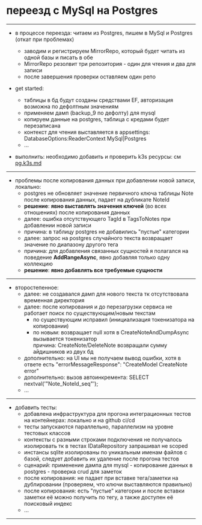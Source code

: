 # переезд с MySql на Postgres

---
* в процессе переезда: читаем из Postgres, пишем в MySql и Postgres (откат при проблемах)
  * заводим и регистрируем MirrorRepo, который будет читать из одной базы и писать в обе
  * MirrorRepo резолвит три репозитория - один для чтения и два для записи
  * после завершения проверки оставляем один репо 
  
* get started: 
  * таблицы в бд будут созданы средствами EF, авторизация возможна по дефолтным значениям 
  * применяем дамп (backup_9 по дефолту) для mysql 
  * копируем данные на postgres, таблица с кредами будет перезаписана 
  * контекст для чтения выставляется в appsettings: DatabaseOptions:ReaderContext MySql|Postgres 
  * ... 

* выполнить: необходимо добавить и проверить k3s ресурсы: см [pg.k3s.md](../../.common/.private/pg.k3s.md)

---
* проблемы после копирования данных при добавлении новой записи, локально:
  * postgres не обновляет значение первичного ключа таблицы Note после копирования данных, падает на дубликате NoteId   
  * **решение**: **явно выставлять значения ключей** (во всех отношениях) после копирования данных  
  * далее: ошибка отсутствующего TagId в TagsToNotes при добавлении новой записи  
  * причина: в таблицу postgres не добавились "пустые" категории  
  * далее: запрос на postgres случайного текста возвращает значение по диапазону другого тега  
  * причина: для добавления связанных сущностей я полагался на поведение **AddRangeAsync**, явно добавляя только одну коллекцию   
  * **решение**: **явно добавлять все требуемые сущности**

---
* второстепенное:  
  * далее: не создавался дамп для нового текста тк отсутствовала временная директория
  * далее: после копирования и до перезагрузки сервиса не работает поиск по существующим/новым текстам  
    * по существующим исправил (инициализация токенизатора на копировании)  
    * по новым: возвращает null хотя в CreateNoteAndDumpAsync вызывается токенизатор  
      причина: CreateNote/DeleteNote возвращали сумму айдишников из двух бд  
  * дополнительно: на UI мы не получаем вывод ошибки, хотя в ответе есть "errorMessageResponse": "CreateModel CreateNote error"  
  * дополнительно: вызов автоинкремента: SELECT nextval('"Note_NoteId_seq"');  
  * ... 

---
* добавить тесты:
  * добавлена инфраструктура для прогона интеграционных тестов на контейнерах: локально и на github ci/cd  
  * тесты запускаются параллельно, параллелизм на уровне тестовых классов    
  * контексты с разными строками подключения не получалось изолировать тк в тестах IDataRepository запрашивал не scoped
  * инстансы sqlite изолированы по уникальным именам файлов с базой, следует добавить их удаление после прогона тестов  
  * сценарий: применение дампа для mysql - копирование данных в postgres - проверка crud для заметок
  * после копирования: не падает при вставке тега/заметки на дублировании (проверяем, что ключи выставляются правильно)
  * после копирования: есть "пустые" категории и после вставки заметки её можно получить по тегу, а также доступен её поисковый индекс
  * ... 
---
